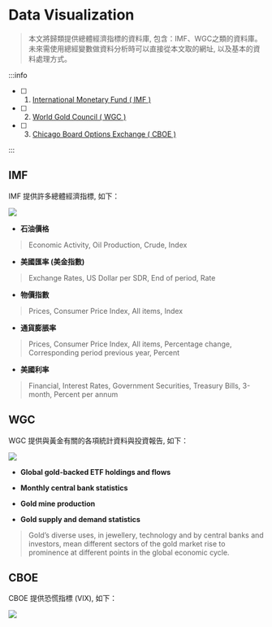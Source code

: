 # Data Visualization

>本文將歸類提供總體經濟指標的資料庫, 包含：IMF、WGC之類的資料庫。未來需使用總經變數做資料分析時可以直接從本文取的網址, 以及基本的資料處理方式。
>


:::info
- [ ] 1. [International Monetary Fund ( IMF )](http://data.imf.org/?sk=4C514D48-B6BA-49ED-8AB9-52B0C1A0179B&sId=1390030341854)
- [ ] 2. [World Gold Council ( WGC )](https://www.gold.org/goldhub/data/gold-supply-and-demand-statistics)
- [ ] 3. [Chicago Board Options Exchange ( CBOE )](http://www.cboe.com/products/vix-index-volatility/vix-options-and-futures/vix-index/vix-historical-data)

:::


IMF
---

IMF 提供許多總體經濟指標, 如下：

![](https://i.imgur.com/ira8M8h.png)

* **石油價格**
> Economic Activity, Oil Production, Crude, Index
* **美國匯率 (美金指數)**
> Exchange Rates, US Dollar per SDR, End of period, Rate
* **物價指數**
> Prices, Consumer Price Index, All items, Index
* **通貨膨脹率**
> Prices, Consumer Price Index, All items, Percentage change, Corresponding period previous year, Percent
* **美國利率**
> Financial, Interest Rates, Government Securities, Treasury Bills, 3-month, Percent per annum


WGC
---

WGC 提供與黃金有關的各項統計資料與投資報告, 如下：

![](https://i.imgur.com/Gwe24iF.jpg)

* **Global gold-backed ETF holdings and flows**

* **Monthly central bank statistics**

* **Gold mine production**

* **Gold supply and demand statistics**
> Gold’s diverse uses, in jewellery, technology and by central banks and investors, mean different sectors of the gold market rise to prominence at different points in the global economic cycle.


CBOE
---
CBOE 提供恐慌指標 (VIX), 如下：

![](https://i.imgur.com/YMsODjI.png)






